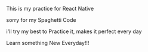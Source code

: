 This is my practice for React Native

sorry for my Spaghetti Code

i'll try my best to Practice it, makes it perfect every day

Learn something New Everyday!!!